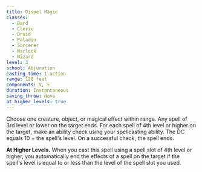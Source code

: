 ```yaml
---
title: Dispel Magic
classes:
  - Bard
  - Cleric
  - Druid
  - Paladin
  - Sorcerer
  - Warlock
  - Wizard
level: 3
school: Abjuration
casting_time: 1 action
range: 120 feet
components: V, S
duration: Instantaneous
saving_throw: None
at_higher_levels: true
---
```


Choose one creature, object, or magical effect within range. Any spell of 3rd level or lower on the target ends. For each spell of 4th level or higher on the target, make an ability check using your spellcasting ability. The DC equals 10 + the spell's level. On a successful check, the spell ends.

**At Higher Levels.** When you cast this spell using a spell slot of 4th level or higher, you automatically end the effects of a spell on the target if the spell's level is equal to or less than the level of the spell slot you used.
